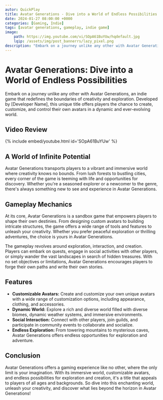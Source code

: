 ```yaml
---
autor: QuickPlay
title: Avatar Generations - Dive into a World of Endless Possibilities
date: 2024-01-27 08:00:00 +0000
categories: [Gaming, Indie]
tags: [avatar generations, gameplay, indie game]
image: 
    path: https://img.youtube.com/vi/SOpA61BuYUw/hqdefault.jpg
    lqip: /assets/img/post_bannerrs/lazy_pixel.png
description: "Embark on a journey unlike any other with Avatar Generations, an indie game that redefines the boundaries of creativity and exploration. Developed by [Developer Name], this unique title offers players the chance to create, customize, and control their own avatars in a dynamic and ever-evolving world."
---
```


# Avatar Generations: Dive into a World of Endless Possibilities

Embark on a journey unlike any other with Avatar Generations, an indie game that redefines the boundaries of creativity and exploration. Developed by [Developer Name], this unique title offers players the chance to create, customize, and control their own avatars in a dynamic and ever-evolving world.

## Video Review

{% include embed/youtube.html id='SOpA61BuYUw' %}

## A World of Infinite Potential

Avatar Generations transports players to a vibrant and immersive world where creativity knows no bounds. From lush forests to bustling cities, every corner of the game is teeming with life and opportunities for discovery. Whether you're a seasoned explorer or a newcomer to the genre, there's always something new to see and experience in Avatar Generations.

## Gameplay Mechanics

At its core, Avatar Generations is a sandbox game that empowers players to shape their own destinies. From designing custom avatars to building intricate structures, the game offers a wide range of tools and features to unleash your creativity. Whether you prefer peaceful exploration or thrilling adventures, the choice is yours in Avatar Generations.

The gameplay revolves around exploration, interaction, and creation. Players can embark on quests, engage in social activities with other players, or simply wander the vast landscapes in search of hidden treasures. With no set objectives or limitations, Avatar Generations encourages players to forge their own paths and write their own stories.

## Features

- **Customizable Avatars:** Create and customize your own unique avatars with a wide range of customization options, including appearance, clothing, and accessories.
- **Dynamic World:** Explore a rich and diverse world filled with diverse biomes, dynamic weather systems, and immersive environments.
- **Social Interaction:** Connect with other players, join guilds, and participate in community events to collaborate and socialize.
- **Endless Exploration:** From towering mountains to mysterious caves, Avatar Generations offers endless opportunities for exploration and adventure.

## Conclusion

Avatar Generations offers a gaming experience like no other, where the only limit is your imagination. With its immersive world, customizable avatars, and endless possibilities for exploration and creation, it's a title that appeals to players of all ages and backgrounds. So dive into this enchanting world, unleash your creativity, and discover what lies beyond the horizon in Avatar Generations!
